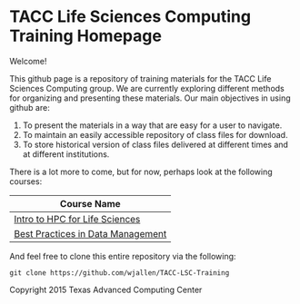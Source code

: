 # TACC Life Sciences Computing Training Homepage

Welcome!

This github page is a repository of training materials for the TACC Life
Sciences Computing group. We are currently exploring different methods for
organizing and presenting these materials. Our main objectives in using github
are:

1. To present the materials in a way that are easy for a user to navigate.
2. To maintain an easily accessible repository of class files for download.
3. To store historical version of class files delivered at different times and
at different institutions.

There is a lot more to come, but for now, perhaps look at the following courses:

Course Name |
----------- |
[Intro to HPC for Life Sciences](/Intro/HPC/IntroToHPCforLSC) |
[Best Practices in Data Management](/Intro/HPC/DataManagement) |

And feel free to clone this entire repository via the following:

```
git clone https://github.com/wjallen/TACC-LSC-Training
```




Copyright 2015 Texas Advanced Computing Center

